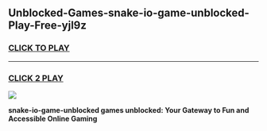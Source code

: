 
## Unblocked-Games-snake-io-game-unblocked-Play-Free-yjl9z
<h3>
<a href="https://premium76.site?title=snake-io-game-unblocked&ref=23A">CLICK TO PLAY</a></h3>
<hr>

<h3>
<a href="https://premium76.site?title=snake-io-game-unblocked&ref=23A">CLICK 2 PLAY</a>
  
</h3>

<a href="https://premium76.site?title=snake-io-game-unblocked&ref=23A"><img src="https://clearcache.store/games.png"></a>


**snake-io-game-unblocked games unblocked: Your Gateway to Fun and Accessible Online Gaming**
